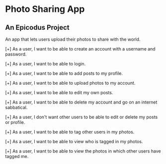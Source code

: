 Photo Sharing App
=================

An Epicodus Project
-------------------

An app that lets users upload their photos to share with the world.

[+] As a user, I want to be able to create an account with a username and password.

[+] As a user, I want to be able to login.

[+] As a user, I want to be able to add posts to my profile.

[+] As a user, I want to be able to upload photos to my account.

[+] As a user, I want to be able to edit my own posts.

[+] As a user, I want to be able to delete my account and go on an internet sabbatical.

[+] As a user, I don't want other users to be able to edit or delete my posts or profile.

[+] As a user, I want to be able to tag other users in my photos.

[+] As a user, I want to be able to view who is tagged in my photos.

[+] As a user, I want to be able to view the photos in which other users have tagged me.
